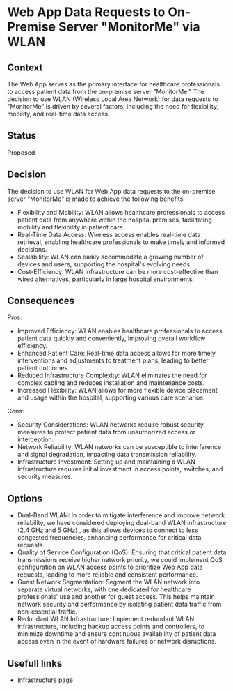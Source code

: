 # Web App Data Requests to On-Premise Server "MonitorMe" via WLAN

## Context
The Web App serves as the primary interface for healthcare professionals to access patient data from the on-premise server "MonitorMe." 
The decision to use WLAN (Wireless Local Area Network) for data requests to "MonitorMe" is driven by several factors, 
including the need for flexibility, mobility, and real-time data access.

## Status
Proposed

## Decision
The decision to use WLAN for Web App data requests to the on-premise server "MonitorMe" is made to achieve the following benefits:
   * Flexibility and Mobility: WLAN allows healthcare professionals to access patient data from anywhere within the hospital premises, facilitating mobility and flexibility in patient care.
   * Real-Time Data Access: Wireless access enables real-time data retrieval, enabling healthcare professionals to make timely and informed decisions.
   * Scalability: WLAN can easily accommodate a growing number of devices and users, supporting the hospital's evolving needs.
   * Cost-Efficiency: WLAN infrastructure can be more cost-effective than wired alternatives, particularly in large hospital environments.

## Consequences

Pros:
   * Improved Efficiency: WLAN enables healthcare professionals to access patient data quickly and conveniently, improving overall workflow efficiency.
   * Enhanced Patient Care: Real-time data access allows for more timely interventions and adjustments to treatment plans, leading to better patient outcomes.
   * Reduced Infrastructure Complexity: WLAN eliminates the need for complex cabling and reduces installation and maintenance costs.
   * Increased Flexibility: WLAN allows for more flexible device placement and usage within the hospital, supporting various care scenarios.
  
Cons:
   * Security Considerations: WLAN networks require robust security measures to protect patient data from unauthorized access or interception.
   * Network Reliability: WLAN networks can be susceptible to interference and signal degradation, impacting data transmission reliability.
   * Infrastructure Investment: Setting up and maintaining a WLAN infrastructure requires initial investment in access points, switches, and security measures.

## Options
  * Dual-Band WLAN: In order to mitigate interference and improve network reliability, we have considered deploying dual-band WLAN infrastructure (2.4 GHz and 5 GHz) , as this allows devices to connect to less congested frequencies, enhancing performance for critical data requests.
  * Quality of Service Configuration (QoS): Ensuring that critical patient data transmissions receive higher network priority, we could implement QoS configuration on WLAN access points to prioritize Web App data requests, leading to more reliable and consistent performance.
  * Guest Network Segmentation: Segment the WLAN network into separate virtual networks, with one dedicated for healthcare professionals' use and another for guest access. This helps maintain network security and performance by isolating patient data traffic from non-essential traffic.
  * Redundant WLAN Infrastructure: Implement redundant WLAN infrastructure, including backup access points and controllers, to minimize downtime and ensure continuous availability of patient data access even in the event of hardware failures or network disruptions.
    
## Usefull links 
- [Infrastructure page](https://github.com/ArchitectsEvolutionZone/MonitorMe/blob/main/2.ArchitectureVisualization/Infrastructure.md)
